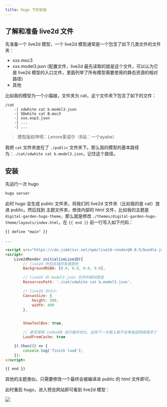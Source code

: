 ```yaml
---
title: Hugo 下的安装
---
```


## 了解和准备 live2d 文件

先准备一个 live2d 模型，一个 live2d 模型通常是一个包含了如下几类文件的文件夹：

- xxx.moc3
- xxx.model3.json (配置文件，live2d 最先读取的就是这个文件，可以认为它是 live2d 模型的入口文件，里面列举了所有模型需要使用的静态资源的相对路径)
- 其他

比如我的模型为一个小猫娘，文件夹为 cat，这个文件夹下包含了如下的文件：
```
/cat
    -| sdwhite cat b.model3.json
    -| SDwhite cat B.moc3
    -| xxx.exp3.json
    -| ...
    -| ...
```

> 模型版权申明：Lenore莱诺尔（B站：一个ayabe）

我把 `cat` 文件夹放在了 `./public` 文件夹下。那么我的模型的基本路径为：`./cat/sdwhite cat b.model3.json`，记住这个路径。

## 安装

先运行一次 hugo

```bash
hugo server
```

此时 hugo 会生成 public 文件夹，将我们的 live2d 文件夹（比如我的是 cat）放进 public。然后找到 主题文件夹，修改内部的 html 文件，比如我的主题是 `digital-garden-hugo-theme`，那么就是修改 `./themes/digital-garden-hugo-theme/layouts/index.html`，在 `{{ end }}` 前一行写入如下代码：

```html
{{ define "main" }}

...

<script src="https://cdn.jsdelivr.net/npm/live2d-render@0.0.5/bundle.js"></script>
<script>
    Live2dRender.initializeLive2D({
        // live2d 所在区域的背景颜色
        BackgroundRGBA: [0.0, 0.0, 0.0, 0.0],

        // live2d 的 model3.json 文件的相对路径
        ResourcesPath: './cat/sdwhite cat b.model3.json',

        // live2d 的大小
        CanvasSize: {
            height: 500,
            width: 400
        },

        
        ShowToolBox: true,

        // 是否使用 indexDB 进行缓存优化，这样下一次载入就不会再发起网络请求了
        LoadFromCache: true

    }).then(() => {
        console.log('finish load');
    });
</script>

{{ end }}
```

其他的主题类似，只需要修改一个最终会被编译进 public 的 html 文件即可。

此时重启 hugo，进入预览网站即可看到 live2d 模型：

![](https://picx.zhimg.com/80/v2-d5cb924fc08c8407515ec8690cc82c6f_1440w.png)